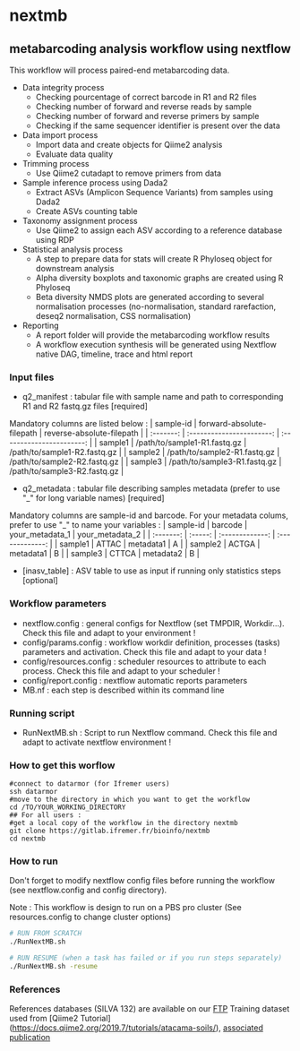 # nextmb
## metabarcoding analysis workflow using nextflow

This workflow will process paired-end metabarcoding data. 

* Data integrity process 
    * Checking pourcentage of correct barcode in R1 and R2 files 
    * Checking number of forward and reverse reads by sample
    * Checking number of forward and reverse primers by sample
    * Checking if the same sequencer identifier is present over the data
* Data import process
    * Import data and create objects for Qiime2 analysis
    * Evaluate data quality
* Trimming process
    * Use Qiime2 cutadapt to remove primers from data
* Sample inference process using Dada2
    * Extract ASVs (Amplicon Sequence Variants) from samples using Dada2
    * Create ASVs counting table
* Taxonomy assignment process
    * Use Qiime2 to assign each ASV according to a reference database using RDP
* Statistical analysis process
    * A step to prepare data for stats will create R Phyloseq object for downstream analysis
    * Alpha diversity boxplots and taxonomic graphs are created using R Phyloseq
    * Beta diversity NMDS plots are generated according to several normalisation processes (no-normalisation, standard rarefaction, deseq2 normalisation, CSS normalisation)
* Reporting
    * A report folder will provide the metabarcoding workflow results
    * A workflow execution synthesis will be generated using Nextflow native DAG, timeline, trace and html report

### Input files 

* q2_manifest : tabular file with sample name and path to corresponding R1 and R2 fastq.gz files [required]

Mandatory columns are listed below :
| sample-id | forward-absolute-filepath | reverse-absolute-filepath |
| :-------: | :-----------------------: | :-----------------------: |
| sample1   | /path/to/sample1-R1.fastq.gz | /path/to/sample1-R2.fastq.gz |
| sample2   | /path/to/sample2-R1.fastq.gz | /path/to/sample2-R2.fastq.gz |
| sample3   | /path/to/sample3-R1.fastq.gz | /path/to/sample3-R2.fastq.gz |

* q2_metadata : tabular file describing samples metadata (prefer to use "\_" for long variable names) [required]

Mandatory columns are sample-id and barcode. For your metadata colums, prefer to use "\_" to name your variables :
| sample-id | barcode | your_metadata_1 | your_metadata_2 |
| :-------: | :-----: | :-------------: | :-------------: | 
| sample1   | ATTAC   | metadata1       | A               |
| sample2   | ACTGA   | metadata1       | B               |
| sample3   | CTTCA   | metadata2       | B               |

* [inasv_table] : ASV table to use as input if running only statistics steps [optional]

### Workflow parameters

* nextflow.config : general configs for Nextflow (set TMPDIR, Workdir...). Check this file and adapt to your environment !
* config/params.config : workflow workdir definition, processes (tasks) parameters and activation. Check this file and adapt to your data !
* config/resources.config : scheduler resources to attribute to each process. Check this file and adapt to your scheduler !
* config/report.config : nextflow automatic reports parameters 
* MB.nf : each step is described within its command line

### Running script 

* RunNextMB.sh : Script to run Nextflow command. Check this file and adapt to activate nextflow environment !

### How to get this worflow
```
#connect to datarmor (for Ifremer users)
ssh datarmor
#move to the directory in which you want to get the workflow
cd /TO/YOUR_WORKING_DIRECTORY
## For all users :
#get a local copy of the workflow in the directory nextmb
git clone https://gitlab.ifremer.fr/bioinfo/nextmb
cd nextmb
```
### How to run
Don't forget to modify nextflow config files before running the workflow (see nextflow.config and config directory).

Note : This workflow is design to run on a PBS pro cluster (See resources.config to change cluster options)

```bash
# RUN FROM SCRATCH
./RunNextMB.sh

# RUN RESUME (when a task has failed or if you run steps separately)
./RunNextMB.sh -resume
```

### References 

References databases (SILVA 132) are available on our [FTP](ftp://ftp.ifremer.fr/ifremer/dataref/bioinfo/sebimer/sequence-set/qiime2/2019.07/)
Training dataset used from [Qiime2 Tutorial] (https://docs.qiime2.org/2019.7/tutorials/atacama-soils/), [associated publication](https://msystems.asm.org/content/2/3/e00195-16)
